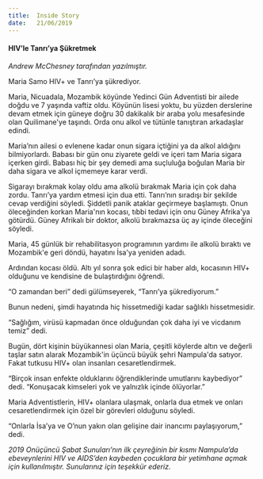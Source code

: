 ```yaml
---
title:  Inside Story
date:   21/06/2019
---
```


#### HIV’le Tanrı’ya Şükretmek

_Andrew McChesney tarafından yazılmıştır._

Maria Samo HIV+ ve Tanrı’ya şükrediyor.

Maria, Nicuadala, Mozambik köyünde Yedinci Gün Adventisti bir ailede doğdu ve 7 yaşında vaftiz oldu. Köyünün lisesi yoktu, bu yüzden derslerine devam etmek için güneye doğru 30 dakikalık bir araba yolu mesafesinde olan Quilimane'ye taşındı. Orda onu alkol ve tütünle tanıştıran arkadaşlar edindi.

Maria’nın ailesi o evlenene kadar onun sigara içtiğini ya da alkol aldığını bilmiyorlardı. Babası bir gün onu ziyarete geldi ve içeri tam Maria sigara içerken girdi. Babası hiç bir şey demedi ama suçluluğa boğulan Maria bir daha sigara ve alkol içmemeye karar verdi.

Sigarayı bırakmak kolay oldu ama alkolü bırakmak Maria için çok daha zordu. Tanrı’ya yardım etmesi için dua etti. Tanrı’nın sıradışı bir şekilde cevap verdiğini söyledi. Şiddetli panik ataklar geçirmeye başlamıştı. Onun öleceğinden korkan Maria'nın kocası, tıbbi tedavi için onu Güney Afrika'ya götürdü. Güney Afrikalı bir doktor, alkolü bırakmazsa üç ay içinde öleceğini söyledi.

Maria, 45 günlük bir rehabilitasyon programının yardımı ile alkolü bıraktı ve Mozambik'e geri döndü, hayatını İsa'ya yeniden adadı.

Ardından kocası öldü. Altı yıl sonra şok edici bir haber aldı, kocasının HIV+ olduğunu ve kendisine de bulaştırdığını öğrendi. 

“O zamandan beri” dedi gülümseyerek, “Tanrı’ya şükrediyorum.”

Bunun nedeni, şimdi hayatında hiç hissetmediği kadar sağlıklı hissetmesidir.

“Sağlığım, virüsü kapmadan önce olduğundan çok daha iyi ve vicdanım temiz” dedi.

Bugün, dört kişinin büyükannesi olan Maria, çeşitli köylerde altın ve değerli taşlar satın alarak Mozambik'in üçüncü büyük şehri Nampula'da satıyor. Fakat tutkusu HIV+ olan insanları cesaretlendirmek.

“Birçok insan enfekte olduklarını öğrendiklerinde umutlarını kaybediyor” dedi. “Konuşacak kimseleri yok ve yalnızlık içinde ölüyorlar.”

Maria Adventistlerin, HIV+ olanlara ulaşmak, onlarla dua etmek ve onları cesaretlendirmek için özel bir görevleri olduğunu söyledi.

“Onlarla İsa’ya ve O’nun yakın olan gelişine dair inancımı paylaşıyorum,” dedi.

_2019 Onüçüncü Şabat Sunuları’nın ilk çeyreğinin bir kısmı Nampula’da ebeveynlerini HIV ve AIDS’den kaybeden çocuklara bir yetimhane açmak için kullanılmıştır. Sunularınız için teşekkür ederiz._